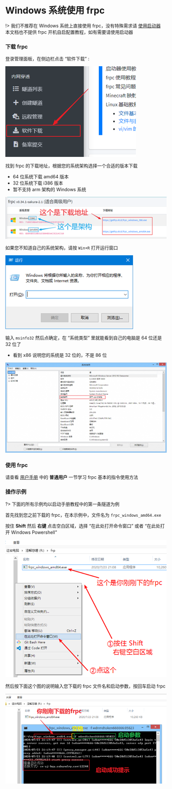 # Windows 系统使用 frpc

!> 我们不推荐在 Windows 系统上直接使用 frpc，没有特殊需求请 [使用启动器](/launcher/usage)  
本文档也不提供 frpc 开机自启配置教程，如有需要请使用启动器

### 下载 frpc

登录管理面板，在侧边栏点击 “软件下载” :

![](../../_images/download.png)

找到 frpc 的下载地址，根据您的系统架构选择一个合适的版本下载
 - 64 位系统下载 amd64 版本
 - 32 位系统下载 i386 版本
 - 暂不支持 arm 架构的 Windows 系统

![](_images/windows-0.png)

如果您不知道自己的系统架构，请按 `Win+R` 打开运行窗口

![](_images/windows-1.png)

输入 `msinfo32` 然后点确定，在 “系统类型” 里就能看到自己的电脑是 64 位还是 32 位了

* 看到 x86 说明您的系统是 32 位的，不是 86 位

![](_images/windows-2.png)

### 使用 frpc

请查看 [用户手册](/frpc/manual#普通用户) 中的 **普通用户** 一节学习 frpc 基本的指令使用方法

### 操作示例

?> 下面的所有示例均以启动手册教程中的第一条隧道为例

首先找到您之前下载的 frpc，在本示例中，文件名为 `frpc_windows_amd64.exe`

按住 **Shift** 然后 **右键** 点击空白区域，选择 “在此处打开命令窗口” 或者 “在此处打开 Windows Powershell”

![](_images/windows-3.png)

然后按下面这个图的说明输入您下载的 frpc 文件名和启动参数，按回车启动 frpc

![](_images/windows-4.png)
